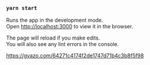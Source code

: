 ### `yarn start`

Runs the app in the development mode.\
Open [http://localhost:3000](http://localhost:3000) to view it in the browser.

The page will reload if you make edits.\
You will also see any lint errors in the console.

https://gyazo.com/64271c4174f2de1747d71b4c3b8f5f98
